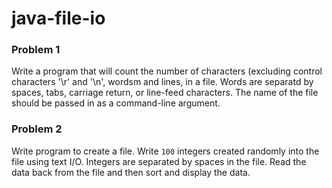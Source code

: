 # java-file-io

### Problem 1
Write a program that will count the number of characters (excluding control characters '\r' and '\n', wordsm and lines, in a file. Words are separatd by spaces, tabs, carriage return, or line-feed characters. The name of the file should be passed in as a command-line argument.

### Problem 2
Write  program to create a file. Write `100` integers created randomly into the file using text I/O. Integers are separated by spaces in the file. Read the data back from the file and then sort and display the data.
